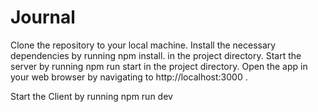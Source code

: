 # Journal

Clone the repository to your local machine.
Install the necessary dependencies by running 
npm install. in the project directory.
Start the server by running 
npm run start
 in the project directory.
Open the app in your web browser by navigating to 
http://localhost:3000
.

Start the Client by running
npm run dev
